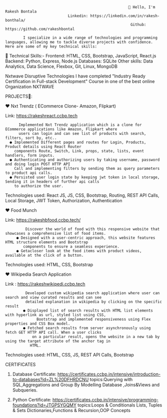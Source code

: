 
                                                           👋 Hello, I'm Rakesh Bontala
							    Linkedin: https://linkedin.com/in/rakesh-bonthala/
                                                            Github: https://github.com/rakeshbontal
                                                                
            I specialize in a wide range of technologies and programming languages, allowing me to tackle diverse projects with confidence. Here are some of my key technical skills:

🥇 Technical Skills:-
 Frontend: HTML, CSS, Bootstrap, JavaScript, React.js
 Backend: Python, Express, Node.js
 Databases: SQLite
 Other skills: Data Analytics, Data Science, Flexbox, Git, Linux,
 MongoDB

Nxtwave Disruptive Technologies
 I have completed "Industry Ready Certification in Full-stack Development" Course in one of the best online Organization NXTWAVE

 
PROJECTS🥇:

❤️ Nxt Trendz ( ECommerce Clone- Amazon, Flipkart) 

Link: https://rakeshreact.ccbp.tech
 
          Implemented Nxt Trendz application which is a clone for ECommerce applications like Amazon, Flipkart where
          users can login and can see list of products with search, filters, sort by, etc..
      ● Implemented Different pages and routes for Login, Products, Product details using React Router
        components Route, Switch, Link, props, state, lists, event handlers, form inputs.
      ● Authenticating and authorizing users by taking username, password and doing login POST HTTP API
        Call and implementing filters by sending them as query parameters to product api calls.
      ● Persisted user login state by keeping jwt token in local storage, Sending it in headers of further api calls
        to authorize the user.
  Technologies used: React JS, JS, CSS, Bootstrap, Routing, REST API Calls, Local Storage, JWT Token, Authorization, Authentication

 
 ❤️ Food Munch 
 
 Link: https://rakeshbfood.ccbp.tech/
 
             Discover the world of food with this responsive website that showcases a comprehensive list of food items.
         ● Designed with a user-centric approach, this website features HTML structure elements and Bootstrap
            components to ensure a seamless experience.
         ● Getacloser look at the food items with product videos, available at the click of a button.
   Technologies used: HTML, CSS, Bootstrap

             
 ❤️ Wikipedia Search Application 

 Link : https://rakeshwikipedi.ccbp.tech
 
             Developed custom wikipedia search application where user can search and view curated results and can see
             detailed explanation in wikipedia by clicking on the specific result
            ● Displayed list of search results with HTML list elements with hyperlink as url, styled list using CSS,
                  Bootstrap and implemented responsiveness using Flex properties and CSS Box model.
            ● Fetched search results from server asynchronously using fetch GET HTTP API call. When a user clicks
                on a particular result, opens the website in a new tab by using the target attribute of the anchor tag in
               HTML.
  Technologies used: HTML, CSS, JS, REST API Calls, Bootstrap

CERTIFICATES
 
 1) Database Certificate:
 https://certificates.ccbp.in/intensive/introduction-to-databases?id=ZL%20DFHRDCNU
      topics:Querying with SQL,Aggregations and Group By Modelling Database ,Joins&Views and Subqueries.
 
 2) Python Certificate:
 https://certificates.ccbp.in/intensive/programming-foundations?id=JTGPSYGQMY
      topics:Loops & Conditionals Lists, Tuples & Sets Dictionaries,Functions & Recursion,OOP Concepts
